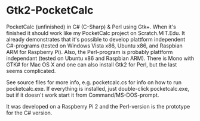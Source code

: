 # Gtk2-PocketCalc
PocketCalc (unfinished) in C# (C-Sharp) &amp; Perl using Gtk+. When it's finished it should work like my
PocketCalc project on Scratch.MIT.Edu.
It already demonstrates that it's possible to develop plattform independent C#-programs
(tested on Windows Vista x86, Ubuntu x86, and Raspbian ARM for Raspberry Pi). Also, the Perl-program is
probably plattform independant (tested on Ubuntu x86 and Raspbian ARM). There is Mono with GTK# for Mac OS X
and one can also install Gtk2 for Perl, but the last seems complicated.

See source files for more info, e.g. pocketcalc.cs for info on how to run pocketcalc.exe. If everything is installed, just double-click pocketcalc.exe, but if it doesn't work start it from Command/MS-DOS-prompt.

It was developed on a Raspberry Pi 2 and the Perl-version is the prototype for the C# version.
